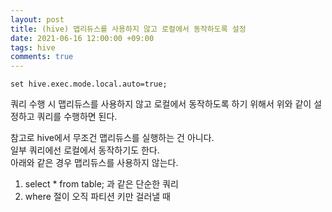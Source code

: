 ```yaml
---
layout: post
title: (hive) 맵리듀스를 사용하지 않고 로컬에서 동작하도록 설정
date: 2021-06-16 12:00:00 +09:00
tags: hive
comments: true
---
```


```
set hive.exec.mode.local.auto=true;
```

쿼리 수행 시 맵리듀스를 사용하지 않고 로컬에서 동작하도록 하기 위해서 위와 같이 설정하고 쿼리를 수행하면 된다.  

참고로 hive에서 무조건 맵리듀스를 실행하는 건 아니다.  
일부 쿼리에선 로컬에서 동작하기도 한다.  
아래와 같은 경우 맵리듀스를 사용하지 않는다.  
1. select * from table; 과 같은 단순한 쿼리 
2. where 절이 오직 파티션 키만 걸러낼 때

